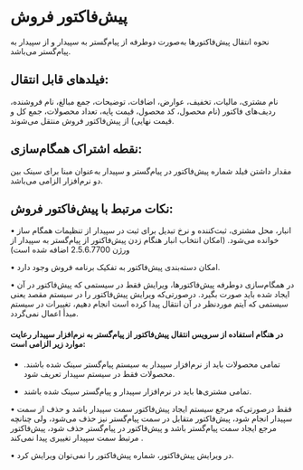 # پیش‌فاکتور فروش

نحوه انتقال پیش‌فاکتورها به‌صورت دوطرفه از پیام‌گستر به سپیدار و از سپیدار به پیام‌گستر می‌باشد.

## فیلدهای قابل انتقال: 

نام مشتری، مالیات، تخفیف، عوارض، اضافات، توضیحات، جمع مبالغ، نام فروشنده، ردیف‌های فاکتور (نام محصول، کد محصول، قیمت پایه، تعداد محصولات، جمع کل و قیمت نهایی) از پیش‌فاکتور فروش منتقل می‌شوند.

## نقطه اشتراک همگام‌سازی:

مقدار داشتن فیلد شماره پیش‌فاکتور در پیام‌گستر و سپیدار به‌عنوان مبنا برای سینک بین دو نرم‌افزار الزامی می‌باشد.

## نکات مرتبط با پیش‌فاکتور فروش:

•    انبار، محل مشتری، ثبت‌کننده و نرخ تبدیل برای ثبت در سپیدار از تنظیمات همگام ساز خوانده می‌شود. (امکان انتخاب انبار هنگام زدن پیش‌فاکتور از پیام‌گستر به سپیدار از ورژن 2.5.6.7700 اضافه شده است) 

•    امکان دسته‌بندی پیش‌فاکتور به تفکیک برنامه فروش وجود دارد.

•    در همگام‌سازی دوطرفه پیش‌فاکتورها، ویرایش فقط در سیستمی که پیش‌فاکتور در آن ایجاد شده باید صورت بگیرد. درصورتی‌که ویرایش پیش‌فاکتور را در سیستم مقصد یعنی سیستمی که آیتم موردنظر در آن انتقال پیدا کرده است انجام دهیم، تغییرات در سیستم مبدأ اعمال نمی‌گردد.

####   در هنگام استفاده از سرویس انتقال پیش‌فاکتور از پیام‌گستر به نرم‌افزار سپیدار رعایت موارد زیر الزامی است:

-  تمامی محصولات باید از نرم‌افزار سپیدار به سیستم پیام‌گستر سینک شده باشند. محصولات فقط در سیستم سپیدار تعریف شود. 

-  تمامی مشتری‌ها باید در نرم‌افزار سپیدار و پیام‌گستر سینک شده باشند. 

•    فقط درصورتی‌که مرجع سیستم ایجاد پیش‌فاکتور سمت سپیدار باشد و حذف از سمت سپیدار انجام شود، پیش‌فاکتور متقابل در سمت پیام‌گستر نیز حذف می‌شود، ولی چنانچه مرجع ایجاد سمت پیام‌گستر باشد و پیش‌فاکتور در پیام‌گستر حذف شود، پیش‌فاکتور مرتبط سمت سپیدار تغییری پیدا نمی‌کند .

•    در ویرایش پیش‌فاکتور، شماره پیش‌فاکتور را نمی‌توان ویرایش کرد.
